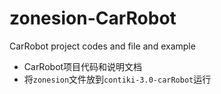 # zonesion-CarRobot
CarRobot project codes and file and example
- CarRobot项目代码和说明文档
- 将`zonesion`文件放到`contiki-3.0-carRobot`运行
